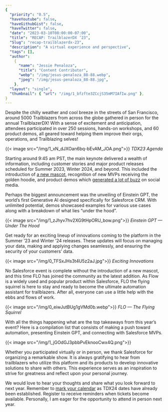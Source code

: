 ```yaml
---
{
  "priority": "0.5",
  "haveYoutube": false,
  "haveGithubGist": false,
  "haveTwitter": false,
  "date": "2023-03-10T08:00:00-07:00",
  "title": "RECAP: TrailblazerDX ’23",
  "Slug": "recap-trailblazerdx-23",
  "description": "A virtual experience and perspective",
  "tags": [],
  "author":
    {
      "name": "Jessie Penaloza",
      "title": "Content Contributor",
      "webp": "/img/jesus-penaloza_88-88.webp",
      "jpeg": "/img/jesus-penaloza_88-88.jpg",
    },
  "layout": "single",
  "thumbnail": { "url": "/img/1_bfzfte3ZCcjS35mM7IAfIw.png" },
}
---
```


Despite the chilly weather and cool breeze in the streets of San Francisco, around 5000 Trailblazers from across the globe gathered in person for the annual TrailblazerDX! With a sense of excitement and anticipation, attendees participated in over 250 sessions, hands-on workshops, and 60 product demos, all geared toward helping them improve their orgs, operations, and Trailblazing selves!

{{< image src="/img/1_xN_dJXOan6bq-bEvAM_JOA.png">}}
_TDX23 Agenda_

Starting around 9:45 am PST, the main keynote delivered a wealth of information, including customer stories and major product releases scheduled for Summer 2023, Winter 2024, and beyond. This included the introduction of [a new mascot](https://twitter.com/mkpartners/status/1633188603412226048?s=20), recognition of new MVPs receiving the golden hoodie, and product demos which [generated a lot of buzz](https://twitter.com/mkpartners/status/1633171587691327497?s=20) on social media.

Perhaps the biggest announcement was the unveiling of Einstein GPT, the world’s first Generative AI designed specifically for Salesforce CRM. With unlimited potential, demos showcased examples for various use cases along with a breakdown of what lies “under the hood”.

{{< image src="/img/1_zJhyv7hv2XG9tHpORU_bow.png">}}
_Einstein GPT — Under The Hood_

Get ready for an exciting lineup of innovations coming to the platform in the Summer ’23 and Winter ’24 releases. These updates will focus on managing your data, making and applying changes seamlessly, and ensuring the security of your customers’ data.

{{< image src="/img/0_TFSxJHs3t4U5z2aJ.jpg">}}
_Exciting Innovations_

No Salesforce event is complete without the introduction of a new mascot, and this time FLO has joined the community as the latest addition. As Flow is a widely used and popular product within Salesforce, FLO the flying squirrel is here to stay and ready to become the ultimate automation assistant for trailblazers. After all, everyone can use a little help with the ebbs and flows of work.

{{< image src="/img/0_eiwJutBUg1gVMd0b.webp">}}
_FLO — The Flying Squirrel_

With all the things happening what are the top takeaways from this year’s event? Here is a compilation list that consists of making a push toward automation, presenting Einstein GPT, and connecting with Salesforce MVPs.

{{< image src="/img/1_jGOdGJ3pbbPvEknooCwx4Q.png">}}

Whether you participated virtually or in person, we thank Salesforce for organizing a remarkable show. It is always gratifying to hear from trailblazers who utilize this platform and its products to develop innovative solutions to share with others. This experience serves as an inspiration to strive for greatness and reflect upon your personal journey.

We would love to hear your thoughts and share what you look forward to next year. Remember to [mark your calendar](https://www.salesforce.com/form/event/tdx24-save-the-date/) as TDX24 dates have already been established. Register to receive reminders when tickets become available. Personally, I am eager for the opportunity to attend in person next year.
